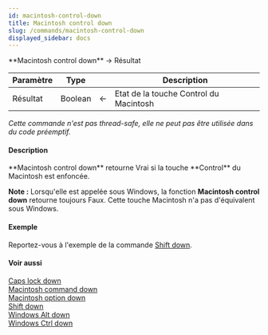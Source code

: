 ```yaml
---
id: macintosh-control-down
title: Macintosh control down
slug: /commands/macintosh-control-down
displayed_sidebar: docs
---
```


<!--REF #_command_.Macintosh control down.Syntax-->**Macintosh control down**  -> Résultat<!-- END REF-->
<!--REF #_command_.Macintosh control down.Params-->
| Paramètre | Type |  | Description |
| --- | --- | --- | --- |
| Résultat | Boolean | &#8592; | Etat de la touche Control du Macintosh |

<!-- END REF-->

*Cette commande n'est pas thread-safe, elle ne peut pas être utilisée dans du code préemptif.*


#### Description 

<!--REF #_command_.Macintosh control down.Summary-->**Macintosh control down** retourne Vrai si la touche **Control** du Macintosh est enfoncée.<!-- END REF-->

**Note :** Lorsqu'elle est appelée sous Windows, la fonction **Macintosh control down** retourne toujours Faux. Cette touche Macintosh n'a pas d'équivalent sous Windows.

#### Exemple 

Reportez-vous à l'exemple de la commande [Shift down](shift-down.md).  

#### Voir aussi 

[Caps lock down](caps-lock-down.md)  
[Macintosh command down](macintosh-command-down.md)  
[Macintosh option down](macintosh-option-down.md)  
[Shift down](shift-down.md)  
[Windows Alt down](windows-alt-down.md)  
[Windows Ctrl down](windows-ctrl-down.md)  